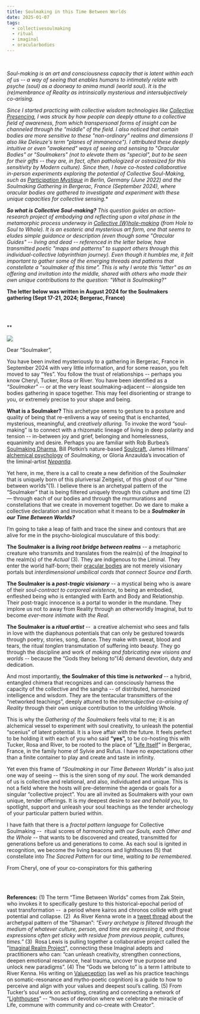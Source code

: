 ```yaml
---
title: Soulmaking in this Time Between Worlds
date: 2025-01-07
tags:
  - collectivesoulmaking
  - ritual
  - imaginal
  - oracularbodies
---
```

<br/>

*Soul-making is an art and consciousness capacity that is latent within each of us -- a way of seeing that enables humans to intimately relate with psyche (soul) as a doorway to anima mundi (world soul). It is the (re)membrance of Reality as intrinsically mysterious and intersubjectively co-arising.* 

*Since I started practicing with collective wisdom technologies like [Collective Presencing](https://www.collectivepresencing.org/), I was struck by how people can deeply attune to a collective field of awareness, from which transpersonal forms of insight can be channeled through the "middle" of the field. I also noticed that certain bodies are more sensitive to these "non-ordinary" realms and dimensions (I also like Deleuze's term "planes of immanence"). I attributed these deeply intuitive or even "awakened" ways of seeing and sensing to *"Oracular Bodies" or "Soulmakers" (not to elevate them as "special", but to be seen for their gifts -- they are, in fact, often pathologized or ostrasized for this sensitivity by Modern culture). Since then, I have co-hosted collaborative in-person experiments exploring the potential of Collective Soul-Making, such as [Participation Mystique](https://www.youtube.com/watch?v=lcK-fu6BtZ0) in Berlin, Germany (June 2022) and the Soulmaking Gathering in Bergerac, France (September 2024), where oracular bodies are gathered to investigate and experiment with these unique capacities for collective sensing.*** 

***So what is Collective Soul-making?** This question guides an action-research project of embodying and reflecting upon a vital phase in the metamorphic process underway in  [Collective (W)hole-making](https://www.youtube.com/playlist?list=PLoZ5e3aD_LuRopFSIQPxnkbOH_5RmcMXl) (from Hole to Soul to Whole). It is an esoteric and mysterious art form, one that seems to eludes simple guidance or description (even though some "Oracular Guides" -- living and dead --  referenced in the letter below, have transmitted poetic "maps and patterns" to support others through this individual-collective labyrinthian journey). Even though it humbles me, it felt important to gather some of the emerging threads and patterns that constellate a "soulmaker of this time". This is why I wrote this "letter" as an offering and invitation into the middle, shared with others who made their own unique contributions to the question: "What is Soulmaking?"*

**The letter below was written in August 2024 for the Soulmakers gathering (Sept 17-21, 2024; Bergerac, France)** 

<br/>
<br/>


**

![](/images/soulmaking.png)

Dear “Soulmaker”, 

You have been invited mysteriously to a gathering in Bergerac, France in September 2024 with very little information, and for some reason, you felt moved to say “Yes”. You follow the trust of relationships -- perhaps you know Cheryl, Tucker, Rosa or River. You have been identified as a *“Soulmaker”* -- or at the very least soulmaking-adjacent -- alongside ten bodies gathering in space together. This may feel disorienting or strange to you, or extremely precise to your shape and being. 

**What is a Soulmaker?** This archetype seems to gesture to a posture and quality of being that re-enlivens a way of seeing that is enchanted, mysterious, meaningful, and *creatively alluring.* To invoke the word “soul-making” is to connect with a rhizomatic lineage of living in deep polarity and tension -- in-between joy and grief, belonging and homelessness, equanimity and desire. Perhaps you are familiar with Rob Burbea’s [Soulmaking Dharma](https://hermesamara.org/teachings/soulmaking-dharma), Bill Plotkin’s nature-based [Soulcraft](https://www.animas.org/books/soulcraft/), James Hillmans’ [alchemical psychology](https://www.springpublications.com/ue.html) of *Soulmaking*, or Gloria Anzaulda’s invocation of the liminal-artist *[Nepantla](https://www.jstor.org/stable/j.ctv1220hmq)*. 

Yet here, in me, there is a call to create a new definition of the *Soulmaker* that is uniquely born of this pluriversal Zeitgeist, of this ghost of our “time between worlds”(1). I believe there is an archetypal pattern of the “Soulmaker” that is being filtered uniquely through this culture and time (2) — through each of our bodies and through the murmurations and constellations that we create in movement together. Do we dare to make a collective declaration and invocation what it means to be a ***Soulmaker in our Time Between Worlds?***

I’m going to take a leap of faith and trace the sinew and contours that are alive for me in the psycho-biological musculature of this body:  

**The Soulmaker is a *living root bridge between realms*** -- a metaphoric creature who transmits and translates from the realm(s) of the *Imaginal* to the realm(s) of the *Actual* (3). They are indigenous to the Liminal. They enter the world half-born; their [oracular bodies](https://ssir.org/articles/entry/soul-body-futures) are not merely visionary portals but *interdimensional umbilical cords that connect Source and Earth.* 

**The Soulmaker is a *post-tragic visionary*** -- a mystical being who is aware of their *soul-contract to corporeal existence*, to being an embodied, enfleshed being who is entangled with Earth and Body and Relationship. Their post-tragic innocence is a portal to wonder in the mundane. They implore us not to away from Reality through an otherworldly Imaginal, but to become *ever-more intimate with the Real.* 

**The Soulmaker is a *ritual artist*** --  a creative alchemist who sees and falls in love with the diaphanous potentials that can only be gestured towards through poetry, stories, song, dance. They make with sweat, blood and tears, the ritual *tonglen* transmutation of suffering into beauty. They go through the discipline and work of *making and fabricating new visions and worlds* -- because the “Gods they belong to”(4) demand devotion, duty and dedication. 

And most importantly, **the Soulmaker of this time is *networked*** -- a hybrid, entangled chimera that recognizes and can consciously harness the capacity of the collective and the sangha -- of distributed, harmonized intelligence and wisdom. They are the tentacular transmitters of the “networked teachings”, deeply attuned to the *intersubjective co-arising of Reality* through their own unique contribution to the unfolding Whole. 

This is why the *Gathering of the Soulmakers* feels vital to me; it is an alchemical vessel to experiment with soul creativity, to unleash the potential “scenius” of latent potential. It is a love affair with the future. It feels perfect to be holding it with each of you who said **“yes”,** to be co-hosting this with Tucker, Rosa and River, to be rooted to the place of “[Life Itself](https://lifeitself.org/)” in Bergerac, France, in the family home of Sylvie and Rufus. I have no expectations other than a finite container to play and create and taste in infinity. 

Yet even this frame of *“Soulmaking in our Time Between Worlds”* is also just one way of seeing -- this is the siren song of *my soul*. The work demanded of us is collective and relational, and also, individuated and unique. This is not a field where the hosts will pre-determine the agenda or goals for a singular “collective project”. You are all invited as Soulmakers with your own unique, tender offerings. It is my deepest desire to *see and behold you*, to spotlight, support and unleash your soul teachings as the tender archeology of your particular pattern buried within. 

I have faith that there is a *fractal pattern language* for Collective Soulmaking --  ritual scores of *harmonizing with our Souls, each Other and the Whole* -- that wants to be discovered and created, transmitted for generations before us and generations to come. As each soul is ignited in recognition, we become the living beacons and lighthouses (5) that constellate into *The Sacred Pattern* for our time, *waiting to be remembered.*  

From Cheryl, one of your co-conspirators for this gathering

<br/>
<br/>

**References:** 
(1) The term “Time Between Worlds” comes from Zak Stein, who invokes it to specifically gesture to this historical-epochal period of vast transformation --  a period where kairos and chronos collide with great potential and collapse.
(2)  As River Kenna wrote in a [tweet thread](https://x.com/the_wilderless/status/1488215609443852291) about the archetypal pattern of the “Shaman”: *“Every archetype is filtered through the medium of whatever culture, person, and time are expressing it, and those expressions often get sticky with residue from previous people, cultures, times.”*
(3)  Rosa Lewis is pulling together a collaborative project called the "[Imaginal Realm Project](https://imaginaljourneying.com/)", connecting these Imaginal adepts and practitioners who can: “can unleash creativity, strengthen connections, deepen emotional resonance, heal trauma, uncover true purpose and unlock new paradigms”. 
(4) The “Gods we belong to” is a term I attribute to River Kenna. His writing on [Valueception](https://innerwilds.blog/p/what-is-valueception) (as well as his practice teachings on somatic-resonance and mytho-poetic cognition) is a guide to how to perceive and align with your values and deepest soul’s calling. 
(5) From Tucker’s soul work on activating, creating and connecting a network of “[Lighthouses](https://tuckerwalsh.medium.com/lighthouse-an-illumination-1fefa3449bce)” -- “houses of devotion where we celebrate the miracle of Life, commune with community and co-create with Creator”. 




